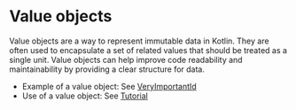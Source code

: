 # Value objects

Value objects are a way to represent immutable data in Kotlin. They are often used to encapsulate a set of related values that should be treated as a single unit. Value objects can help improve code readability and maintainability by providing a clear structure for data.

* Example of a value object: See [VeryImportantId](VeryImportantId.kt)
* Use of a value object: See [Tutorial](Tutorial01.kt)